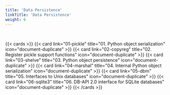 ```yaml
---
title: 'Data Persistence'
linkTitle: 'Data Persistence'
weight: 6
---
```


<br />

{{< cards >}}
{{< card link="01-pickle" title="01. Python object serialization" icon="document-duplicate" >}}
{{< card link="02-copyreg" title="02. Register pickle support functions" icon="document-duplicate" >}}
{{< card link="03-shelve" title="03. Python object persistence" icon="document-duplicate" >}}
{{< card link="04-marshal" title="04. Internal Python object serialization" icon="document-duplicate" >}}
{{< card link="05-dbm" title="05. Interfaces to Unix databases" icon="document-duplicate" >}}
{{< card link="06-sqlite3" title="06. DB-API 2.0 interface for SQLite databases" icon="document-duplicate" >}}
{{< /cards >}}
